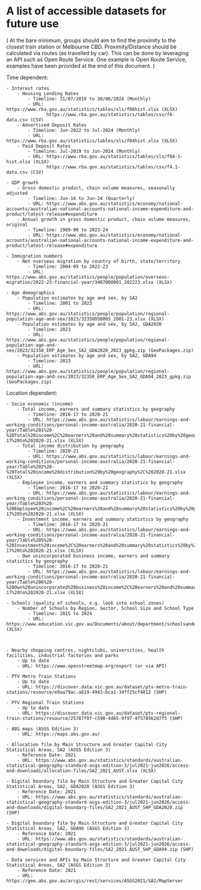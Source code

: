 # A list of accessible datasets for future use

(
At the bare minimum, groups should aim to find the proximity to the closest train station or Melbourne CBD.
Proximity/Distance should be calculated via routes (as travelled by car).
This can be done by leveraging an API such as Open Route Service.
One example is Open Route Service, examples have been provided at the end of this document.
)

Time dependent:

    - Interest rates
        - Housing Lending Rates
            - Timeline: 31/07/2019 to 30/06/2024 (Monthly)
            - URL: https://www.rba.gov.au/statistics/tables/xls/f06hist.xlsx (XLSX)
                   https://www.rba.gov.au/statistics/tables/csv/f6-data.csv (CSV)
        - Advertised Deposit Rates
            - Timeline: Jun-2022 to Jul-2024 (Monthly)
            - URL: https://www.rba.gov.au/statistics/tables/xls/f04hist.xlsx (XLSX)
        - Paid Deposit Rates
            - Timeline: Jul-2019 to Jun-2024 (Monthly)
            - URL: https://www.rba.gov.au/statistics/tables/xls/f04-1-hist.xlsx (XLSX)
                   https://www.rba.gov.au/statistics/tables/csv/f4.1-data.csv (CSV)

    - GDP growth
        - Gross domestic product, chain volume measures, seasonally adjusted
            - Timeline: Jun-16 to Jun-24 (Quarterly)
            - URL: https://www.abs.gov.au/statistics/economy/national-accounts/australian-national-accounts-national-income-expenditure-and-product/latest-release#expenditure
        - Annual growth in gross domestic product, chain volume measures, original
            - Timeline: 1989-90 to 2023-24
            - URL: https://www.abs.gov.au/statistics/economy/national-accounts/australian-national-accounts-national-income-expenditure-and-product/latest-release#expenditure

    - Immigration numbers
        - Net overseas migration by country of birth, state/territory
            - Timeline: 2004-05 to 2022-23
            - URL: https://www.abs.gov.au/statistics/people/population/overseas-migration/2022-23-financial-year/34070DO001_202223.xlsx (XLSX)

    - Age demographics
        - Population estimates by age and sex, by SA2
            - Timeline: 2001 to 2023
            - URL: https://www.abs.gov.au/statistics/people/population/regional-population-age-and-sex/2023/32350DS0005_2001-23.xlsx (XLSX)
        - Population estimates by age and sex, by SA2, GDA2020
            - Timeline: 2023
            - URL: https://www.abs.gov.au/statistics/people/population/regional-population-age-and-sex/2023/32350_ERP_Age_Sex_SA2_GDA2020_2023_gpkg.zip (GeoPackages.zip)
        - Population estimates by age and sex, by SA2, GDA94
            - Timeline: 2023
            - URL: https://www.abs.gov.au/statistics/people/population/regional-population-age-and-sex/2023/32350_ERP_Age_Sex_SA2_GDA94_2023_gpkg.zip (GeoPackages.zip)

Location dependent:

    - Socio economic (income)
        - Total income, earners and summary statistics by geography
            - Timeline: 2016-17 to 2020-21
            - URL: https://www.abs.gov.au/statistics/labour/earnings-and-working-conditions/personal-income-australia/2020-21-financial-year/Table%201%20-%20Total%20income%2C%20earners%20and%20summary%20statistics%20by%20geography%2C%202016-17%20to%202020-21.xlsx (XLSX)
        - Total income distribution by geography
            - Timeline: 2020-21
            - URL: https://www.abs.gov.au/statistics/labour/earnings-and-working-conditions/personal-income-australia/2020-21-financial-year/Table%202%20-%20Total%20income%20distribution%20by%20geography%2C%202020-21.xlsx (XLSX)
        - Employee income, earners and summary statistics by geography
            - Timeline: 2016-17 to 2020-21
            - URL: https://www.abs.gov.au/statistics/labour/earnings-and-working-conditions/personal-income-australia/2020-21-financial-year/Table%203%20-%20Employee%20income%2C%20earners%20and%20summary%20statistics%20by%20geography%2C%202016-17%20to%202020-21.xlsx (XLSX)
        - Investment income, earners and summary statistics by geography
            - Timeline: 2016-17 to 2020-21
            - URL: https://www.abs.gov.au/statistics/labour/earnings-and-working-conditions/personal-income-australia/2020-21-financial-year/Table%205%20-%20Investment%20income%2C%20earners%20and%20summary%20statistics%20by%20geography%2C%202016-17%20to%202020-21.xlsx (XLSX)
        - Own unincorporated business income, earners and summary statistics by geography
            - Timeline: 2016-17 to 2020-21
            - URL: https://www.abs.gov.au/statistics/labour/earnings-and-working-conditions/personal-income-australia/2020-21-financial-year/Table%206%20-%20Own%20unincorporated%20business%20income%2C%20earners%20and%20summary%20statistics%20by%20geography%2C%202016-17%20to%202020-21.xlsx (XLSX)

    - Schools (quality of schools, e.g. look into school zones)
        - Number of Schools by Region, Sector, School Size and School Type
            - Timeline: 2015 to 2024
            - URL: https://www.education.vic.gov.au/Documents/about/department/schoolsandenrolments.xlsx (XLSX)



    - Nearby shopping centres, nightclubs, universities, health facilities, industrial factories and parks
        - Up to date
        - URL: https://www.openstreetmap.org/export (or via API)

    - PTV Metro Train Stations
        - Up to date
        - URL: https://discover.data.vic.gov.au/dataset/ptv-metro-train-stations/resource/e9aa79ac-a619-4943-bca1-34ff25cf4812 (SHP)

    - PTV Regional Train Stations
        - Up to date
        - URL: https://discover.data.vic.gov.au/dataset/ptv-regional-train-stations/resource/25787f0f-c598-4d65-9f97-4f578562d7f5 (SHP)

    - ABS maps (ASGS Edition 3)
        - URL: https://maps.abs.gov.au/

    - Allocation file by Main Structure and Greater Capital City Statistical Areas, SA2 (ASGS Edition 3)
        - Reference Date: 2021
        - URL: https://www.abs.gov.au/statistics/standards/australian-statistical-geography-standard-asgs-edition-3/jul2021-jun2026/access-and-downloads/allocation-files/SA2_2021_AUST.xlsx (XLSX)

    - Digital boundary file by Main Structure and Greater Capital City Statistical Areas, SA2, GDA2020 (ASGS Edition 3)
        - Reference Date: 2021
        - URL: https://www.abs.gov.au/statistics/standards/australian-statistical-geography-standard-asgs-edition-3/jul2021-jun2026/access-and-downloads/digital-boundary-files/SA2_2021_AUST_SHP_GDA2020.zip (SHP)

    - Digital boundary file by Main Structure and Greater Capital City Statistical Areas, SA2, GDA96 (ASGS Edition 3)
        - Reference Date: 2021
        - URL: https://www.abs.gov.au/statistics/standards/australian-statistical-geography-standard-asgs-edition-3/jul2021-jun2026/access-and-downloads/digital-boundary-files/SA2_2021_AUST_SHP_GDA94.zip (SHP)

    - Data services and APIs by Main Structure and Greater Capital City Statistical Areas, SA2 (ASGS Edition 3)
        - Reference Date: 2021
        - URL: https://geo.abs.gov.au/arcgis/rest/services/ASGS2021/SA2/MapServer